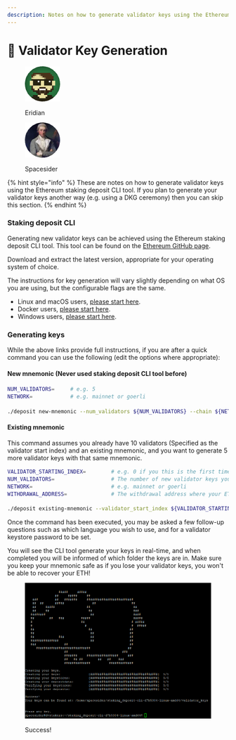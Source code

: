 ```yaml
---
description: Notes on how to generate validator keys using the Ethereum CLI tool.
---
```


# 🔑 Validator Key Generation

<div>

<figure><img src="https://raw.githubusercontent.com/DVStakers/docs/main/.gitbook/assets/Eridian.png" alt=""><figcaption><p>Eridian</p></figcaption></figure>

 

<figure><img src="../.gitbook/assets/Spacesider.png" alt=""><figcaption><p>Spacesider</p></figcaption></figure>

</div>

{% hint style="info" %}
These are notes on how to generate validator keys using the Ethereum staking deposit CLI tool. If you plan to generate your validator keys another way (e.g. using a DKG ceremony) then you can skip this section.
{% endhint %}

### Staking deposit CLI

Generating new validator keys can be achieved using the Ethereum staking deposit CLI tool. This tool can be found on the [Ethereum GitHub page](https://github.com/ethereum/staking-deposit-cli).&#x20;

Download and extract the latest version, appropriate for your operating system of choice.

The instructions for key generation will vary slightly depending on what OS you are using, but the configurable flags are the same.

* Linux and macOS users, [please start here](https://github.com/ethereum/staking-deposit-cli#tutorial-for-users).
* Docker users, [please start here](https://github.com/ethereum/staking-deposit-cli#option-4-use-docker-image).
* Windows users, [please start here](https://github.com/ethereum/staking-deposit-cli#tutorial-for-users).

### Generating keys

While the above links provide full instructions, if you are after a quick command you can use the following (edit the options where appropriate):

#### New mnemonic (Never used staking deposit CLI tool before)

```bash
NUM_VALIDATORS=     # e.g. 5
NETWORK=            # e.g. mainnet or goerli

./deposit new-mnemonic --num_validators ${NUM_VALIDATORS} --chain ${NETWORK}
```

#### Existing mnemonic

This command assumes you already have 10 validators (Specified as the validator start index) and an existing mnemonic, and you want to generate 5 more validator keys with that same mnemonic.

```bash
VALIDATOR_STARTING_INDEX=        # e.g. 0 if you this is the first time creating keys with this mnemonic
NUM_VALIDATORS=                  # The number of new validator keys you want to generate
NETWORK=                         # e.g. mainnet or goerli
WITHDRAWAL_ADDRESS=              # The withdrawal address where your ETH will be returned to after exiting the validators in the future

./deposit existing-mnemonic --validator_start_index ${VALIDATOR_STARTING_INDEX} --num_validators ${NUM_VALIDATORS} --chain ${NETWORK} --execution_address ${WITHDRAWAL_ADDRESS}
```

Once the command has been executed, you may be asked a few follow-up questions such as which language you wish to use, and for a validator keystore password to be set.

You will see the CLI tool generate your keys in real-time, and when completed you will be informed of which folder the keys are in. Make sure you keep your mnemonic safe as if you lose your validator keys, you won't be able to recover your ETH!

<figure><img src="../.gitbook/assets/image (20).png" alt=""><figcaption><p>Success!</p></figcaption></figure>
